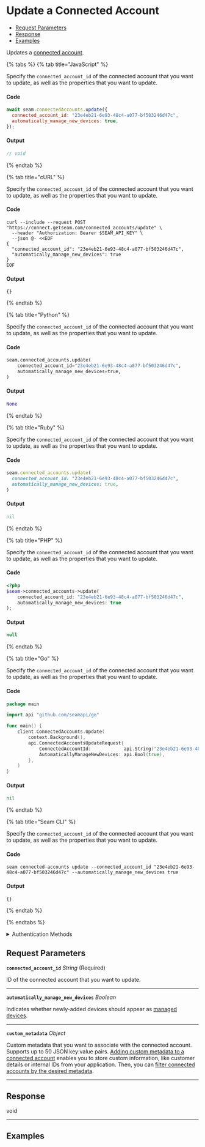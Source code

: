 # Update a Connected Account

- [Request Parameters](./#request-parameters)
- [Response](./#response)
- [Examples](./#examples)

Updates a [connected account](../../core-concepts/connected-accounts/README.md).


{% tabs %}
{% tab title="JavaScript" %}

Specify the `connected_account_id` of the connected account that you want to update, as well as the properties that you want to update.

#### Code

```javascript
await seam.connectedAccounts.update({
  connected_account_id: "23e4eb21-6e93-48c4-a077-bf503246d47c",
  automatically_manage_new_devices: true,
});
```

#### Output

```javascript
// void
```
{% endtab %}

{% tab title="cURL" %}

Specify the `connected_account_id` of the connected account that you want to update, as well as the properties that you want to update.

#### Code

```curl
curl --include --request POST "https://connect.getseam.com/connected_accounts/update" \
  --header "Authorization: Bearer $SEAM_API_KEY" \
  --json @- <<EOF
{
  "connected_account_id": "23e4eb21-6e93-48c4-a077-bf503246d47c",
  "automatically_manage_new_devices": true
}
EOF
```

#### Output

```curl
{}
```
{% endtab %}

{% tab title="Python" %}

Specify the `connected_account_id` of the connected account that you want to update, as well as the properties that you want to update.

#### Code

```python
seam.connected_accounts.update(
    connected_account_id="23e4eb21-6e93-48c4-a077-bf503246d47c",
    automatically_manage_new_devices=true,
)
```

#### Output

```python
None
```
{% endtab %}

{% tab title="Ruby" %}

Specify the `connected_account_id` of the connected account that you want to update, as well as the properties that you want to update.

#### Code

```ruby
seam.connected_accounts.update(
  connected_account_id: "23e4eb21-6e93-48c4-a077-bf503246d47c",
  automatically_manage_new_devices: true,
)
```

#### Output

```ruby
nil
```
{% endtab %}

{% tab title="PHP" %}

Specify the `connected_account_id` of the connected account that you want to update, as well as the properties that you want to update.

#### Code

```php
<?php
$seam->connected_accounts->update(
    connected_account_id: "23e4eb21-6e93-48c4-a077-bf503246d47c",
    automatically_manage_new_devices: true
);
```

#### Output

```php
null
```
{% endtab %}

{% tab title="Go" %}

Specify the `connected_account_id` of the connected account that you want to update, as well as the properties that you want to update.

#### Code

```go
package main

import api "github.com/seamapi/go"

func main() {
	client.ConnectedAccounts.Update(
		context.Background(),
		api.ConnectedAccountsUpdateRequest{
			ConnectedAccountId:            api.String("23e4eb21-6e93-48c4-a077-bf503246d47c"),
			AutomaticallyManageNewDevices: api.Bool(true),
		},
	)
}
```

#### Output

```go
nil
```
{% endtab %}

{% tab title="Seam CLI" %}

Specify the `connected_account_id` of the connected account that you want to update, as well as the properties that you want to update.

#### Code

```seam_cli
seam connected-accounts update --connected_account_id "23e4eb21-6e93-48c4-a077-bf503246d47c" --automatically_manage_new_devices true
```

#### Output

```seam_cli
{}
```
{% endtab %}

{% endtabs %}


<details>

<summary>Authentication Methods</summary>

- API key
- Personal access token
  <br>Must also include the `seam-workspace` header in the request.

To learn more, see [Authentication](https://docs.seam.co/latest/api/authentication).
</details>

## Request Parameters

**`connected_account_id`** *String* (Required)

ID of the connected account that you want to update.

---

**`automatically_manage_new_devices`** *Boolean*

Indicates whether newly-added devices should appear as [managed devices](../../core-concepts/devices/managed-and-unmanaged-devices.md).

---

**`custom_metadata`** *Object*

Custom metadata that you want to associate with the connected account. Supports up to 50 JSON key:value pairs. [Adding custom metadata to a connected account](../../core-concepts/connected-accounts/adding-custom-metadata-to-a-connected-account.md) enables you to store custom information, like customer details or internal IDs from your application. Then, you can [filter connected accounts by the desired metadata](../../core-concepts/connected-accounts/filtering-connected-accounts-by-custom-metadata.md).

---


## Response

void


---

## Examples

